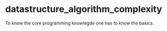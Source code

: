 # datastructure_algorithm_complexity
To know the core programming knowlegde one has to know the basics.
